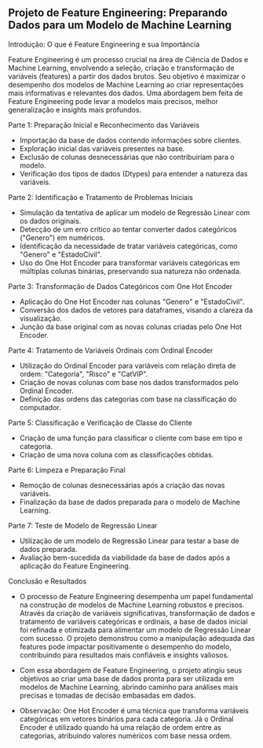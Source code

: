 ## Projeto de Feature Engineering: Preparando Dados para um Modelo de Machine Learning

Introdução: O que é Feature Engineering e sua Importância

Feature Engineering é um processo crucial na área de Ciência de Dados e Machine Learning, envolvendo a seleção, criação e transformação de variáveis (features) a partir dos dados brutos. Seu objetivo é maximizar o desempenho dos modelos de Machine Learning ao criar representações mais informativas e relevantes dos dados. Uma abordagem bem feita de Feature Engineering pode levar a modelos mais precisos, melhor generalização e insights mais profundos.

Parte 1: Preparação Inicial e Reconhecimento das Variáveis

- Importação da base de dados contendo informações sobre clientes.
- Exploração inicial das variáveis presentes na base.
- Exclusão de colunas desnecessárias que não contribuiriam para o modelo.
- Verificação dos tipos de dados (Dtypes) para entender a natureza das variáveis.

Parte 2: Identificação e Tratamento de Problemas Iniciais

- Simulação da tentativa de aplicar um modelo de Regressão Linear com os dados originais.
- Detecção de um erro crítico ao tentar converter dados categóricos ("Genero") em numéricos.
- Identificação da necessidade de tratar variáveis categóricas, como "Genero" e "EstadoCivil".
- Uso do One Hot Encoder para transformar variáveis categóricas em múltiplas colunas binárias, preservando sua natureza não ordenada.

Parte 3: Transformação de Dados Categóricos com One Hot Encoder

- Aplicação do One Hot Encoder nas colunas "Genero" e "EstadoCivil".
- Conversão dos dados de vetores para dataframes, visando a clareza da visualização.
- Junção da base original com as novas colunas criadas pelo One Hot Encoder.

Parte 4: Tratamento de Variáveis Ordinais com Ordinal Encoder

- Utilização do Ordinal Encoder para variáveis com relação direta de ordem: "Categoria", "Risco" e "CatVIP".
- Criação de novas colunas com base nos dados transformados pelo Ordinal Encoder.
- Definição das ordens das categorias com base na classificação do computador.

Parte 5: Classificação e Verificação de Classe do Cliente

- Criação de uma função para classificar o cliente com base em tipo e categoria.
- Criação de uma nova coluna com as classificações obtidas.

Parte 6: Limpeza e Preparação Final

- Remoção de colunas desnecessárias após a criação das novas variáveis.
- Finalização da base de dados preparada para o modelo de Machine Learning.

Parte 7: Teste de Modelo de Regressão Linear

- Utilização de um modelo de Regressão Linear para testar a base de dados preparada.
- Avaliação bem-sucedida da viabilidade da base de dados após a aplicação do Feature Engineering.

Conclusão e Resultados
- O processo de Feature Engineering desempenha um papel fundamental na construção de modelos de Machine Learning robustos e precisos. Através da criação de variáveis significativas, transformação de dados e tratamento de variáveis categóricas e ordinais, a base de dados inicial foi refinada e otimizada para alimentar um modelo de Regressão Linear com sucesso. O projeto demonstrou como a manipulação adequada das features pode impactar positivamente o desempenho do modelo, contribuindo para resultados mais confiáveis e insights valiosos.

- Com essa abordagem de Feature Engineering, o projeto atingiu seus objetivos ao criar uma base de dados pronta para ser utilizada em modelos de Machine Learning, abrindo caminho para análises mais precisas e tomadas de decisão embasadas em dados.

- Observação: One Hot Encoder é uma técnica que transforma variáveis categóricas em vetores binários para cada categoria. Já o Ordinal Encoder é utilizado quando há uma relação de ordem entre as categorias, atribuindo valores numéricos com base nessa ordem.
